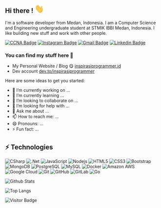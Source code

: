 ## Hi there ! <img src="https://raw.githubusercontent.com/inspirasiprogrammer/inspirasiprogrammer/master/wave.gif" width="30px">

I'm a software developer from Medan, Indonesia. I am a Computer Science and Engineering undergraduate student at STMIK IBBI Medan, Indonesia. I like building new stuff and work with other people.

[![CCNA Badge](https://img.shields.io/badge/-CCNA-blue?style=flat-square&logo=Cisco&logoColor=white&link=https://www.youracclaim.com/users/irwan-syahputra)](https://www.youracclaim.com/users/irwan-syahputra)
[![Instagram Badge](https://img.shields.io/badge/-inspirasiprogrammer-purple?style=flat-square&logo=instagram&logoColor=white&link=https://instagram.com/inspirasiprogrammer/)](https://instagram.com/inspirasiprogrammer)
[![Gmail Badge](https://img.shields.io/badge/-irwansyahputra92@gmail.com-c14438?style=flat-square&logo=Gmail&logoColor=white&link=mailto:irwansyahputra92@gmail.com)](mailto:irwansyahputra92@gmail.com)
[![Linkedin Badge](https://img.shields.io/badge/-IrwanSyahputra-blue?style=flat-square&logo=Linkedin&logoColor=white&link=https://www.linkedin.com/in/irwan-syahputra-b92b37105/)](https://www.linkedin.com/in/irwan-syahputra-b92b37105/)

### You can find my stuff here :leaves:

- My Personal Website / Blog :yum: [inspirasiprogrammer.id](https://inspirasiprogrammer.id)
- Dev account [dev.to/inspirasiprogrammer](https://dev.to/inspirasiprogrammer)

Here are some ideas to get you started:

- 🔭 I’m currently working on ...
- 🌱 I’m currently learning ...
- 👯 I’m looking to collaborate on ...
- 🤔 I’m looking for help with ...
- 💬 Ask me about ...
- 📫 How to reach me: ...
- 😄 Pronouns: ...
- ⚡ Fun fact: ...

## ⚡ Technologies

<!--- just --->

![CSharp](https://img.shields.io/badge/-CSharp-00599C?style=flat-square&logo=c)
![.Net](https://img.shields.io/badge/-.Net-black?style=flat-square&logo=dotnet)
![JavaScript](https://img.shields.io/badge/-JavaScript-black?style=flat-square&logo=javascript)
![Nodejs](https://img.shields.io/badge/-Nodejs-black?style=flat-square&logo=Node.js)
![HTML5](https://img.shields.io/badge/-HTML5-E34F26?style=flat-square&logo=html5&logoColor=white)
![CSS3](https://img.shields.io/badge/-CSS3-1572B6?style=flat-square&logo=css3)
![Bootstrap](https://img.shields.io/badge/-Bootstrap-563D7C?style=flat-square&logo=bootstrap)
![MongoDB](https://img.shields.io/badge/-MongoDB-black?style=flat-square&logo=mongodb)
![PostgreSQL](https://img.shields.io/badge/-PostgreSQL-336791?style=flat-square&logo=postgresql)
![MySQL](https://img.shields.io/badge/-MySQL-black?style=flat-square&logo=mysql)
![Docker](https://img.shields.io/badge/-Docker-black?style=flat-square&logo=docker)
![Amazon AWS](https://img.shields.io/badge/Amazon%20AWS-232F3E?style=flat-square&logo=amazon-aws)
![Google Cloud](https://img.shields.io/badge/Google%20Cloud-black?style=flat-square&logo=google-cloud)
![Git](https://img.shields.io/badge/-Git-black?style=flat-square&logo=git)
![GitHub](https://img.shields.io/badge/-GitHub-181717?style=flat-square&logo=github)
![GitLab](https://img.shields.io/badge/-GitLab-FCA121?style=flat-square&logo=gitlab)
![Go](https://img.shields.io/badge/-Go-FCA121?style=flat-square&logo=go)

![Github Stats](https://github-readme-stats.vercel.app/api?username=inspirasiprogrammer&count_private=true&show_icons=true&include_all_commits=true)

![Top Langs](https://github-readme-stats.vercel.app/api/top-langs/?username=inspirasiprogrammer&hide=TeX&layout=compact)

![Visitor Badge](https://visitor-badge.laobi.icu/badge?page_id=inspirasiprogrammer.inspirasiprogrammer)
